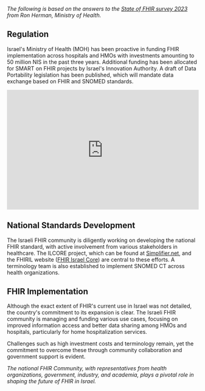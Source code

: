 *The following is based on the answers to the [State of FHIR survey 2023](https://fire.ly/blog/fhir-maturity-and-adoption-around-the-world/) from Ron Herman, Ministry of Health.*

## Regulation

Israel's Ministry of Health (MOH) has been proactive in funding FHIR implementation across hospitals and HMOs with investments amounting to 50 million NIS in the past three years. Additional funding has been allocated for SMART on FHIR projects by Israel's Innovation Authority. A draft of Data Portability legislation has been published, which will mandate data exchange based on FHIR and SNOMED standards.

<iframe width="100%" height="315" src="https://www.youtube.com/embed/videoseries?si=IbmoD0m7QLlNfy1E&amp;list=PLAPVWVA2xKFgEjWX5aV58ye-PeahswObD" title="YouTube video player" frameborder="0" allow="accelerometer; autoplay; clipboard-write; encrypted-media; gyroscope; picture-in-picture; web-share" referrerpolicy="strict-origin-when-cross-origin" allowfullscreen></iframe>

## National Standards Development

The Israeli FHIR community is diligently working on developing the national FHIR standard, with active involvement from various stakeholders in healthcare. The ILCORE project, which can be found at [Simplifier.net](https://simplifier.net/ilcore), and the FHIRIL website ([FHIR Israel Core](https://en.fhir-il-community.org/fhir-israel-core)) are central to these efforts. A terminology team is also established to implement SNOMED CT across health organizations.

## FHIR Implementation

Although the exact extent of FHIR's current use in Israel was not detailed, the country's commitment to its expansion is clear. The Israeli FHIR community is managing and funding various use cases, focusing on improved information access and better data sharing among HMOs and hospitals, particularly for home hospitalization services.

Challenges such as high investment costs and terminology remain, yet the commitment to overcome these through community collaboration and government support is evident.

*The national FHIR Community, with representatives from health organizations, government, industry, and academia, plays a pivotal role in shaping the future of FHIR in Israel.*
